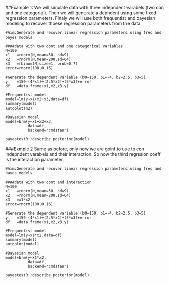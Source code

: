 ##Example 1: 
We will simulate data with three indepndent varabels (two con and one categorial). 
Then we will generate a depndent using some fixed regression parameters.
Finaly we will use both frequentist and bayesian modeling to recover thoese regression parameters from the data

```
#Aim:Generate and recover linear regression parameters using freq and bayes models

####data with two cont and one categorical variables
N=100 
x1   =rnorm(N,mean=50, sd=9)
x2   =rnorm(N,mean=200,sd=64)
x3   =rbinom(N,size=1, prob=0.7)
error=rnorm(100,0,16)

#Generate the dependent variable (b0=150, b1=-4, b2=2.5, b3=5)
y    =150-(4*x1)+(2.5*x2)+(5*x3)+error
df   =data.frame(x1,x2,x3,y)

#Frequentist model
model=lm(y~x1+x2+x3,data=df)
summary(model)
autoplot(m2)

#Bayesian model
model=brm(y~x1+x2+x3,
          data=df,
          backend='cmdstan')

bayestestR::describe_posterior(model)

```
###Exmple 2
Same as before, only now we are goinf to use to con indepndent varabels and their interaction.
So now the third regrssion coeff is the interaction parameter.

```
#Aim:Generate and recover linear regression parameters using freq and bayes models

####data with two cont and interaction
N=100 
x1   =rnorm(N,mean=50, sd=9)
x2   =rnorm(N,mean=200,sd=64)
x3   =x1*x2
error=rnorm(100,0,16)

#Generate the dependent variable (b0=150, b1=-4, b2=2.5, b3=5)
y    =150-(4*x1)+(2.5*x2)+(5*x3)+error
df   =data.frame(x1,x2,x3,y)

#Frequentist model
model=lm(y~x1*x2,data=df)
summary(model)
autoplot(model)

#Bayesian model
model=brm(y~x1*x2,
          data=df,
          backend='cmdstan')

bayestestR::describe_posterior(model)
```
